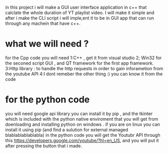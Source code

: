 in this project i will make a GUI user interface application in c++ that calclate the whole duration of YT playlist video. 
I will make it simple and after i make the CLI script i will imple,ent it to be in GUI app that can run through any machein that have c++. 
# what we will need ? 
for the Cpp code you will need 
1:C++ , get it from visual studio
2; Win32 for the seconed script GUI , and QT framework for the first app framework.
3:Http library : to handle the http requests in order to gain inforametion from the youtube API 
4:I dont remeber the other thing :) you can know it from the code 

#     for the python code 
you will need google api library you can install it by pip , and the tkinter which is included with the python native enviroment that you will get from doenloading and installing python on windows . 
if you are on linux you can install it using pip (and find a sulution for external managed blablablablablabla)
in the python code you will get the Youtubr API through this https://developers.google.com/youtube/?hl=en_US,
and you will put it after pressing the button that i made.
